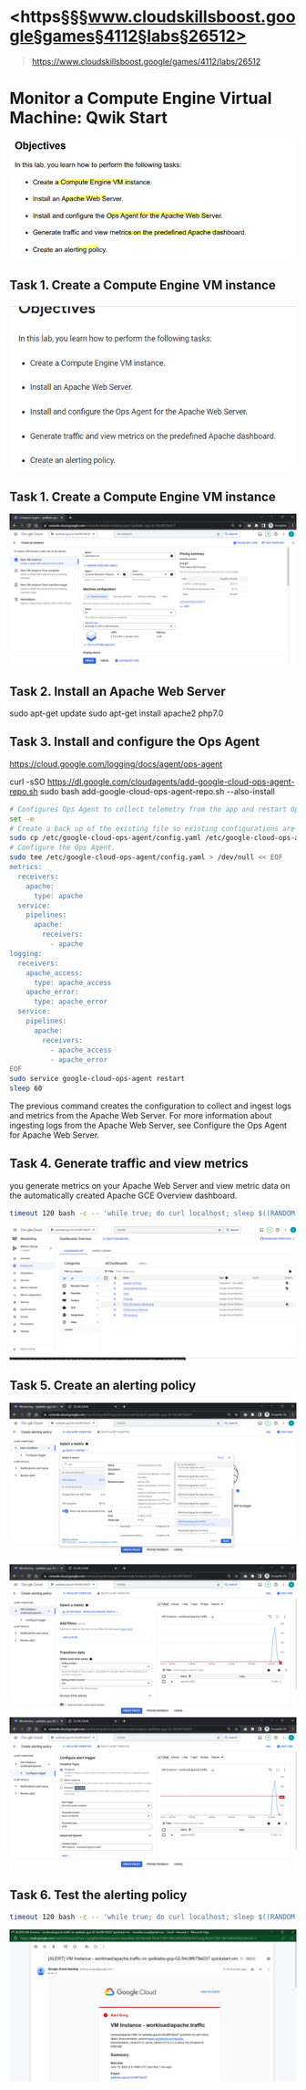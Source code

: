 # <https§§§www.cloudskillsboost.google§games§4112§labs§26512>
> <https://www.cloudskillsboost.google/games/4112/labs/26512>

# Monitor a Compute Engine Virtual Machine: Qwik Start

![](1687158812406.png)

## Task 1. Create a Compute Engine VM instance

![](1687161607814.png)

## Task 1. Create a Compute Engine VM instance

![](1687161694517.png)

## Task 2. Install an Apache Web Server

sudo apt-get update
sudo apt-get install apache2 php7.0

## Task 3. Install and configure the Ops Agent

https://cloud.google.com/logging/docs/agent/ops-agent

curl -sSO https://dl.google.com/cloudagents/add-google-cloud-ops-agent-repo.sh
sudo bash add-google-cloud-ops-agent-repo.sh --also-install


```bash
# Configures Ops Agent to collect telemetry from the app and restart Ops Agent.
set -e
# Create a back up of the existing file so existing configurations are not lost.
sudo cp /etc/google-cloud-ops-agent/config.yaml /etc/google-cloud-ops-agent/config.yaml.bak
# Configure the Ops Agent.
sudo tee /etc/google-cloud-ops-agent/config.yaml > /dev/null << EOF
metrics:
  receivers:
    apache:
      type: apache
  service:
    pipelines:
      apache:
        receivers:
          - apache
logging:
  receivers:
    apache_access:
      type: apache_access
    apache_error:
      type: apache_error
  service:
    pipelines:
      apache:
        receivers:
          - apache_access
          - apache_error
EOF
sudo service google-cloud-ops-agent restart
sleep 60
```

The previous command creates the configuration to collect and ingest logs and metrics from the Apache Web Server. For more information about ingesting logs from the Apache Web Server, see Configure the Ops Agent for Apache Web Server.


## Task 4. Generate traffic and view metrics

you generate metrics on your Apache Web Server and view metric data on the automatically created Apache GCE Overview dashboard.

```bash
timeout 120 bash -c -- 'while true; do curl localhost; sleep $((RANDOM % 4)) ; done'
```

![](1687162297277.png)

## Task 5. Create an alerting policy

![](1687162448341.png)

![](1687162476486.png)
![](1687162496368.png)


## Task 6. Test the alerting policy

```bash
timeout 120 bash -c -- 'while true; do curl localhost; sleep $((RANDOM % 4)) ; done'
```

![](1687162857403.png)